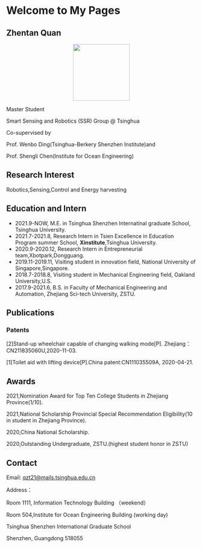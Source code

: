 # Welcome to My Pages

## **Zhentan Quan**

<div align=center><img src="https://github.com/quanztx/quanztx.github.io/blob/gh-pages/cv_photo.jpeg" width="150" /></div>

Master Student

Smart Sensing and Robotics (SSR) Group @ Tsinghua

Co-supervised by 

Prof. Wenbo Ding(Tsinghua-Berkery Shenzhen Institute)and 

Prof. Shengli Chen(Institute for Ocean Engineering)

## Research Interest
Robotics,Sensing,Control and Energy harvesting
## Education and Intern

- 2021.9-NOW,         M.E. in Tsinghua Shenzhen Internatinal graduate School, Tsinghua University.
- 2021.7-2021.8,        Research Intern in Tsien Excellence in Education Program summer School, **Xinstitute**,Tsinghua University.
- 2020.9-2020.12,       Research Intern in Entrepreneurial team,Xbotpark,Dongguang.
- 2019.11-2019.11,     Visiting student in innovation field, National University of Singapore,Singapore.
- 2018.7-2018.8,     Visiting student in Mechanical Engineering field, Oakland University,U.S.
- 2017.9-2021.6,        B.S. in Faculty of Mechanical Engineering and Automation, Zhejiang Sci-tech University, ZSTU.


## Publications
### Patents
[2]Stand-up wheelchair capable of changing walking mode[P]. Zhejiang：CN211835060U,2020-11-03.

[1]Toilet aid with lifting device[P].China patent:CN111035509A, 2020-04-21.

## Awards

2021,Nomination Award for Top Ten College Students in Zhejiang Province(1/10).

2021,National Scholarship Provincial Special Recommendation Eligibility(10 in student in Zhejiang Province).

2020,China National Scholarship.

2020,Outstanding Undergraduate, ZSTU.(highest student honor in ZSTU)

## Contact
Email:
qzt21@mails.tsinghua.edu.cn

Address：

Room 1111, Information Technology Building （weekend）

Room 504,Institute for Ocean Engineering Building (working day)

Tsinghua Shenzhen International Graduate School 

Shenzhen, Guangdong 518055

